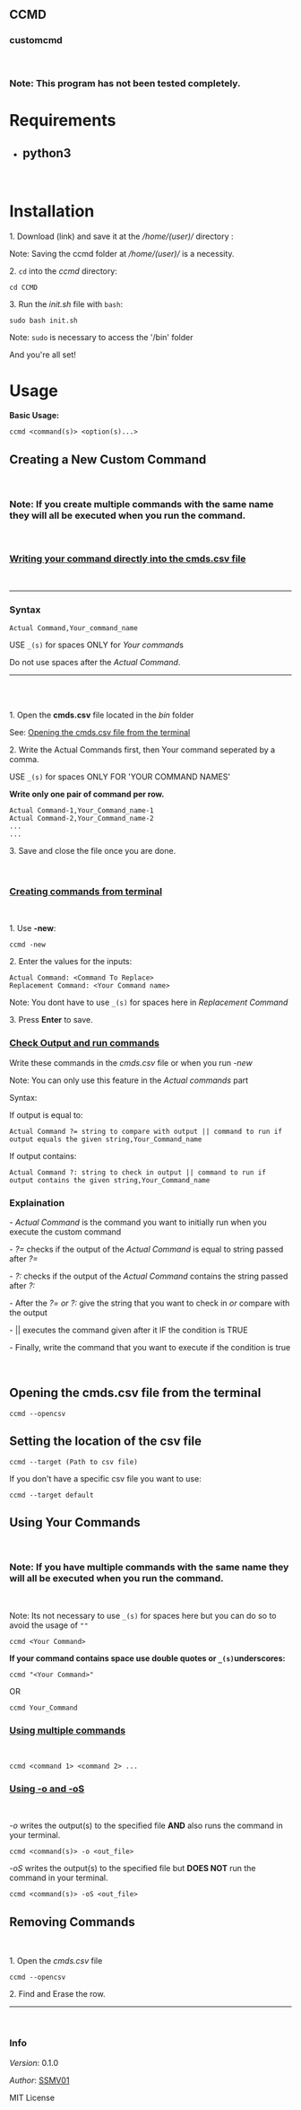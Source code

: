 ## CCMD
### customcmd
<br>

### Note: This program has not been tested completely.

# Requirements

<ul>
<li><h2>python3</h2></li>
</ul>

<br>

# Installation
<p>1. Download (link) and save it at the <i>/home/(user)/</i> directory :</p>
<p>Note: Saving the ccmd folder at <i>/home/(user)/</i> is a necessity.</p>

<p>2. <code>cd</code> into the <i>ccmd</i> directory:</p>

```
cd CCMD
```

<p>3. Run the <i>init.sh</i> file with <code>bash</code>:</p>

```
sudo bash init.sh
```

<p>Note: <code>sudo</code> is necessary to access the '/bin' folder</p>

<p>And you're all set!</p>

# Usage

<p><b>Basic Usage:</b></p>

```
ccmd <command(s)> <option(s)...>
```

## Creating a New Custom Command

<br>

### Note: If you create multiple commands with the same name they will all be executed when you run the command.

<br>

### <u>Writing your command directly into the cmds.csv file</u>
<br>

---

### Syntax

```
Actual Command,Your_command_name
```

<p>USE <code>_(s)</code> for spaces ONLY for <i>Your command</i>s</p>
<p> Do not use spaces after the <i>Actual Command</i>.</p>

---

<br>

<br>
<p>1. Open the <b>cmds.csv</b> file located in the <i>bin</i> folder</p>

See: [Opening the cmds.csv file from the terminal](https://github.com/SSMV01/CCMD#opening-the-cmdscsv-file-from-the-terminal)

<p>2. Write the Actual Commands first, then Your command seperated by a comma.<p>
<p>USE <code>_(s)</code> for spaces ONLY FOR 'YOUR COMMAND NAMES'</p>
<p><b>Write only one pair of command per row.</b></p>

```
Actual Command-1,Your_Command_name-1
Actual Command-2,Your_Command_name-2
...
...
```

<p>3. Save and close the file once you are done.</p>

<br>

### <u>Creating commands from terminal</u>
<br>
<p>1. Use <b>-new</b>:</p>

```
ccmd -new
```

<p>2. Enter the values for the inputs:</p>

```
Actual Command: <Command To Replace>
Replacement Command: <Your Command name>
```

<p> Note: You dont have to use <code>_(s)</code> for spaces here in <i>Replacement Command</i></p>

<p>3. Press <b>Enter</b> to save.</p>

### <u>Check Output and run commands</u>
<p>Write these commands in the <i>cmds.csv</i> file or when you run <i>-new</i></p>
<p>Note: You can only use this feature in the <i>Actual commands</i> part</p>
<p>Syntax:</p>

<p>If output is equal to:</p>

```
Actual Command ?= string to compare with output || command to run if output equals the given string,Your_Command_name
```

<p>If output contains:</p>

```
Actual Command ?: string to check in output || command to run if output contains the given string,Your_Command_name
```

<h3>Explaination</h3>
<p>- <i>Actual Command</i> is the command you want to initially run when you execute the custom command</p>
<p>- <i>?=</i> checks if the output of the <i>Actual Command</i> is equal to string passed after <i>?=</i></p>
<p>- <i>?:</i> checks if the output of the <i>Actual Command</i> contains the string passed after <i>?:</i></p>
<p>- After the <i>?= or ?:</i> give the string that you want to check in <i>or</i> compare with the output</p>
<p>- || executes the command given after it IF the condition is TRUE</p>
<p>- Finally, write the command that you want to execute if the condition is true</p>


<br>

## Opening the cmds.csv file from the terminal

```
ccmd --opencsv
```

## Setting the location of the csv file

```
ccmd --target (Path to csv file)
```

If you don't have a specific csv file you want to use:

```
ccmd --target default
```

## Using Your Commands

<br>

### Note: If you have multiple commands with the same name they will all be executed when you run the command.

<br>

<p>Note: Its not necessary to use <code>_(s)</code> for spaces here but you can do so to avoid the usage of <code>""</code><p>

```
ccmd <Your Command>
```
<p><b>If your command contains space use double quotes or <code>_(s)</code>underscores:</b></p>

```
ccmd "<Your Command>"
```
OR

```
ccmd Your_Command
```
### <u>Using multiple commands</u>
<br>

```
ccmd <command 1> <command 2> ...
```

### <u>Using -o and -oS</u>
<br>

<p> <i>-o</i> writes the output(s) to the specified file <b>AND</b> also runs the command in your terminal.

```
ccmd <command(s)> -o <out_file>
```

<p> <i>-oS</i> writes the output(s) to the specified file but <b>DOES NOT</b> run the command in your terminal.

```
ccmd <command(s)> -oS <out_file>
```

## Removing Commands
<br>

<p>1. Open the <i>cmds.csv</i> file</p>

```
ccmd --opencsv
```

<p>2. Find and Erase the row.</p>

---
<br>

### Info
<p><i>Version</i>: 0.1.0</p>
<p><i>Author</i>: <a href="https://github.com/SSMV01">SSMV01</a></p>
<p>MIT License</p>
